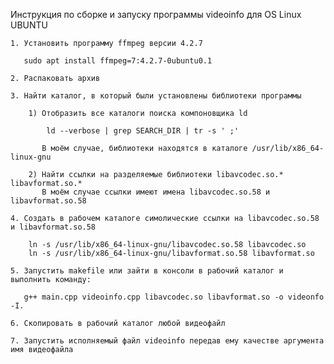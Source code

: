 Инструкция по сборке и запуску программы videoinfo для OS Linux UBUNTU

	1. Установить программу ffmpeg версии 4.2.7

	   sudo apt install ffmpeg=7:4.2.7-0ubuntu0.1

	2. Распаковать архив 

	3. Найти каталог, в который были установлены библиотеки программы
		
		1) Отобразить все каталоги поиска компоновщика ld

			ld --verbose | grep SEARCH_DIR | tr -s ' ;'

		   В моём случае, библиотеки находятся в каталоге /usr/lib/x86_64-linux-gnu

		2) Найти ссылки на разделяемые библиотеки libavcodec.so.* libavformat.so.*
		   В моём случае ссылки имеют имена libavcodec.so.58 и libavformat.so.58

	4. Создать в рабочем каталоге симолические ссылки на libavcodec.so.58 и libavformat.so.58
	
		ln -s /usr/lib/x86_64-linux-gnu/libavcodec.so.58 libavcodec.so
		ln -s /usr/lib/x86_64-linux-gnu/libavformat.so.58 libavformat.so

	5. Запустить makefile или зайти в консоли в рабочий каталог и выполнить команду:

	   g++ main.cpp videoinfo.cpp libavcodec.so libavformat.so -o videonfo -I.

	6. Скопировать в рабочий каталог любой видеофайл

    7. Запустить исполняемый файл videoinfo передав ему качестве аргумента имя видеофайла

	   
	

		
